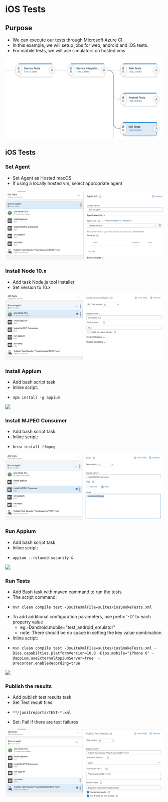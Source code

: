 # iOS Tests

## Purpose

* We can execute our tests through Microsoft Azure CI
* In this example, we will setup jobs for web, android and iOS tests. 
* For mobile tests, we will use simulators on hosted vms

![](../../../.gitbook/assets/image%20%2838%29.png)

## iOS Tests

### Set Agent

* Set Agent as Hosted macOS
* If using a locally hosted vm, select appropriate agent

![](../../../.gitbook/assets/image%20%2822%29.png)

### Install Node 10.x

* Add task Node.js tool installer
* Set version to 10.x

![](../../../.gitbook/assets/image%20%2827%29.png)

### Install Appium

* Add bash script task
* Inline script: 
* ```text
  npm install -g appium
  ```

![](../../../.gitbook/assets/image%20%2855%29.png)

### Install MJPEG Consumer

* Add bash script task
* Inline script:
* ```text
  brew install ffmpeg
  ```

![](../../../.gitbook/assets/image%20%2864%29.png)

### Run Appium

* Add bash script task
* Inline script:
* ```text
  appium --relaxed-security &
  ```

![](../../../.gitbook/assets/image%20%2871%29.png)

### Run Tests

* Add Bash task with maven command to run the tests
* The script command:
* ```text
  mvn clean compile test -DsuiteXmlFile=suites/iosSmokeTests.xml 
  ```
* To add additional configuration parameters, use prefix '-D' to each property value
  * eg.-Dandroid.mobile="test\_android\_emulator"
  * note: There should be no space in setting the key value combination
* Inline script:
* ```text
  mvn clean compile test -DsuiteXmlFile=suites/iosSmokeTests.xml -Dios.capabilties.platformVersion=10.0 -Dios.mobile="iPhone 6" -Dappium.useExternalAppiumServer=true  -Drecorder.enableRecording=true 
  ```

![](../../../.gitbook/assets/image%20%2868%29.png)

### Publish the results

* Add publish test results task
* Set Test result files: 
* ```text
  **/junitreports/TEST-*.xml
  ```
* Set: Fail if there are test failures

![](../../../.gitbook/assets/image%20%2862%29.png)

